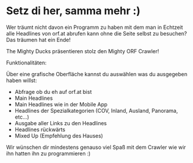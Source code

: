 # Setz di her, samma mehr :)

Wer träumt nicht davon ein Programm zu haben mit dem man in Echtzeit alle Headlines von orf.at abrufen kann ohne die Seite selbst zu besuchen?
Das träumen hat ein Ende!


The Mighty Ducks präsentieren stolz den Mighty ORF Crawler!

Funktionalitäten:

Über eine grafische Oberfläche kannst du auswählen was du ausgegeben haben willst:

- Abfrage ob du eh auf orf.at bist
- Main Headlines
- Main Headlines wie in der Mobile App
- Headlines der Spezialkategorien (COV, Inland, Ausland, Panorama, etc...)
- Ausgabe aller Links zu den Headlines
- Headlines rückwärts
- Mixed Up (Empfehlung des Hauses)


Wir wünschen dir mindestens genauso viel Spaß mit dem Crawler wie wir ihn hatten ihn zu programmieren :)

